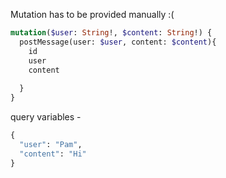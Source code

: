   Mutation has to be provided manually :(
  
  ```GraphQL
  mutation($user: String!, $content: String!) {
    postMessage(user: $user, content: $content){
      id
      user
      content
      
    }
  }
```

  query variables - 

```GraphQL  
{
  "user": "Pam",
  "content": "Hi"
}
```